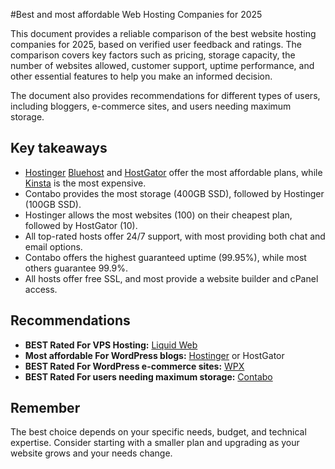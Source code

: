 #Best and most affordable Web Hosting Companies for 2025

This document provides a reliable comparison of the best website hosting companies for 2025, based on verified user feedback and ratings. The comparison covers key factors such as pricing, storage capacity, the number of websites allowed, customer support, uptime performance, and other essential features to help you make an informed decision.

The document also provides recommendations for different types of users, including bloggers, e-commerce sites, and users needing maximum storage.

## Key takeaways

* [Hostinger](https://bit.ly/3B1qs7M) [Bluehost](https://bit.ly/3TEYUv5) and [HostGator](https://bit.ly/3VezdmD) offer the most affordable plans, while [Kinsta](https://bit.ly/4grYySG) is the most expensive. 
* Contabo provides the most storage (400GB SSD), followed by Hostinger (100GB SSD). 
* Hostinger allows the most websites (100) on their cheapest plan, followed by HostGator (10).
* All top-rated hosts offer 24/7 support, with most providing both chat and email options. 
* Contabo offers the highest guaranteed uptime (99.95%), while most others guarantee 99.9%. 
* All hosts offer free SSL, and most provide a website builder and cPanel access. 

## Recommendations
* **BEST Rated For VPS Hosting:** [Liquid Web](https://bit.ly/47udTxR)
* **Most affordable For WordPress blogs:** [Hostinger](https://bit.ly/3PJt8dH) or HostGator 
* **BEST Rated For WordPress e-commerce sites:** [WPX](https://bit.ly/3DkGU4b) 
* **BEST Rated For users needing maximum storage:** [Contabo](https://bit.ly/4d6wBwH)

## Remember

The best choice depends on your specific needs, budget, and technical expertise. Consider starting with a smaller plan and upgrading as your website grows and your needs change. 

